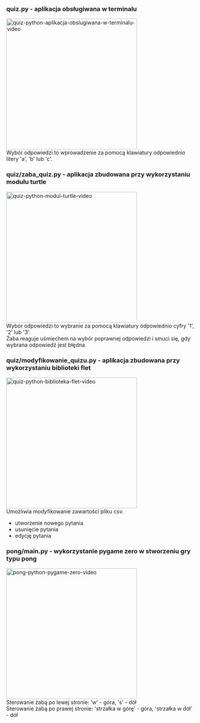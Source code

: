 ### quiz.py - aplikacja obsługiwana w terminalu
[<img src="https://img.youtube.com/vi/KBYSwRml0Ck/0.jpg" width="350" alt="quiz-python-aplikacja-obslugiwana-w-terminalu-video">](
https://www.youtube.com/watch?v=KBYSwRml0Ck)
</br>
Wybór odpowiedzi to wprowadzenie za pomocą klawiatury odpowiednio litery 'a', 'b' lub 'c'. 

### quiz/zaba_quiz.py - aplikacja zbudowana przy wykorzystaniu modułu turtle
[<img src="https://img.youtube.com/vi/DgcdEzzwCvg/0.jpg" width="350" alt="quiz-python-modul-turtle-video">](
https://www.youtube.com/watch?v=DgcdEzzwCvg)
</br>
Wybór odpowiedzi to wybranie za pomocą klawiatury odpowiednio cyfry '1', '2' lub '3'.
</br>
Żaba reaguje uśmiechem na wybór poprawnej odpowiedzi i smuci się, gdy wybrana odpowiedź jest błędna.

### quiz/modyfikowanie_quizu.py - aplikacja zbudowana przy wykorzystaniu biblioteki flet
[<img src="https://img.youtube.com/vi/qsHCcBfu2kE/0.jpg" width="350" alt="quiz-python-biblioteka-flet-video">](
https://www.youtube.com/watch?v=qsHCcBfu2kE)
</br>
Umożliwia modyfikowanie zawartości pliku csv.
- utworzenie nowego pytania
- usunięcie pytania
- edycję pytania

### pong/main.py - wykorzystanie pygame zero w stworzeniu gry typu pong
[<img src="https://img.youtube.com/vi/AGZLzERzSxM/0.jpg" width="350" alt="pong-python-pygame-zero-video">](
https://www.youtube.com/watch?v=AGZLzERzSxM)
</br>
Sterowanie żabą po lewej stronie: 'w' - góra, 's' - dół
</br>
Sterowanie żabą po prawej stronie: 'strzałka w górę' - góra, 'strzałka w dół' - dół
